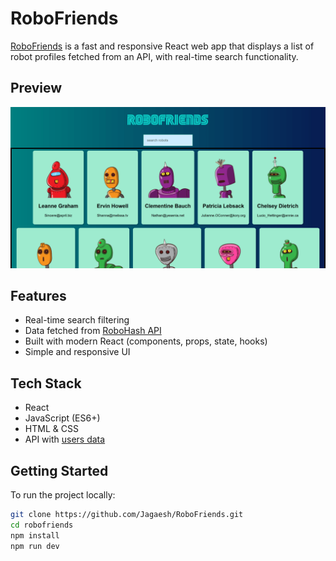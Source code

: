 # RoboFriends

[RoboFriends](https://jagaesh.github.io/RoboFriends) is a fast and responsive React web app that displays a list of robot profiles fetched from an API, with real-time search functionality.

## Preview

![RoboFriends App Screenshot](./assets/robofriends-screenshot.png)

## Features

- Real-time search filtering
- Data fetched from [RoboHash API](https://robohash.org/)
- Built with modern React (components, props, state, hooks)
- Simple and responsive UI

## Tech Stack

- React
- JavaScript (ES6+)
- HTML & CSS
- API with [users data](https://jsonplaceholder.typicode.com/users)

## Getting Started

To run the project locally:

```bash
git clone https://github.com/Jagaesh/RoboFriends.git
cd robofriends
npm install
npm run dev

